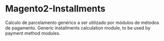 # Magento2-Installments
Calculo de parcelamento genérico a ser utilizado por módulos de métodos de pagamento. Generic installments calculation module, to be used by payment method modules.
